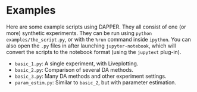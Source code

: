 # Examples

Here are some example scripts using DAPPER.
They all consist of one (or more) synthetic experiments.
They can be run using `python examples/the_script.py`,
or with the `%run` command inside `ipython`.
You can also open the `.py` files in after launching
`jupyter-notebook`, which will convert the scripts
to the notebook format (using the `jupytext` plug-in).

- `basic_1.py`: A single experiment, with Liveplotting.
- `basic_2.py`: Comparison of several DA methods.
- `basic_3.py`: Many DA methods and other experiment settings.
- `param_estim.py`: Similar to `basic_2`, but with parameter estimation.
